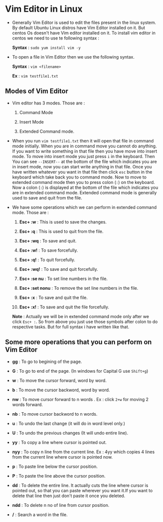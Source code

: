 # Vim Editor in Linux

- Generally Vim Editor is used to edit the files present in the linux system. By default Ubuntu Linux distros have Vim Editor installed on it. But centos Os doesn't have Vim editor installed on it. To install vim editor in centos we need to use te following syntax :

  **Syntax** : `sudo yum install vim -y`

- To open a file in Vim Editor then we use the following syntax.

  **Syntax** : `vim <filename>`

  **Ex** : `vim testfile1.txt`

## Modes of Vim Editor

- Vim editor has 3 modes. Those are :

  1) Command Mode

  2) Insert Mode

  3) Extended Command mode.

- When you run `vim testfile1.txt` then it will open that file in command mode initially. When you are in command move you cannot do anything. If you want to write something in that file then you have move into insert mode. To move into insert mode you just press `i` in the keyboard. Then You can see `--INSERT--` at the bottom of the file which indicates you are in insert mode, now you can start write anything in that file. Once you have written whatever you want in that file then click `esc` button in the keyboard which take back you to command mode. Now to move to extended command mode then you to press colon (`:`) on the keyboard. Now a colon (`:`) is displayed at the bottom of the file which indicates you are in extended command mode. Extended command mode is generally used to save and quit from the file.

- We have some operations which we can perform in extended command mode. Those are :

  1) **Esc+ :w** : This is used to save the changes.

  2) **Esc+ :q** : This is used to quit from the file.

  3) **Esc+ :wq** : To save and quit.

  4) **Esc+ :w!** : To save forcefully.

  5) **Esc+ :q!** : To quit forcefully.

  6) **Esc+ :wq!** : To save and quit forcefully.

  7) **Esc+ :se nu** : To set line numbers in the file.

  8) **Esc+ :set nonu** : To remove the set line numbers in the file.

  9) **Esc+ :x** : To save and quit the file.

  10) **Esc+ :x!** : To save and quit the file forcefully.

  **Note** : Actually we will be in extended command mode only after we click `Esc+ :`. So from above you just use those symbols after colon to do respective tasks. But for full syntax i have written like that.

## Some more operations that you can perform on Vim Editor

- **gg** : To go to begining of the page.

- **G** : To go to end of the page. (In windows for Capital G use `Shift+g`)

- **w** : To move the cursor forward, word by word.

- **b** : To move the cursor backword, word by word.

- **nw** : To move cursor forward to n words . Ex : click `2+w` for moving 2 words forward.

- **nb** : To move cursor backword to n words.

- **u** : To undo the last change (it will do in word level only.) 

- **U** : To undo the previous changes (It will undo entire line).

- **yy** : To copy a line where cursor is pointed out.

- **nyy** : To copy n line from the current line. Ex : 4yy which copies 4 lines from the current line where cursor is pointed now.

- **p** : To paste line below the cursor position.

- **P** : To paste the line above the cursor position.

- **dd** : To delete the entire line. It actually cuts the line where cursor is pointed out, so that you can paste wherever you want it.If you want to delete that line then just don't paste it once you deleted.

- **ndd** : To delete n no of line from cursor position.

- **/** : Search a word in the file.

  